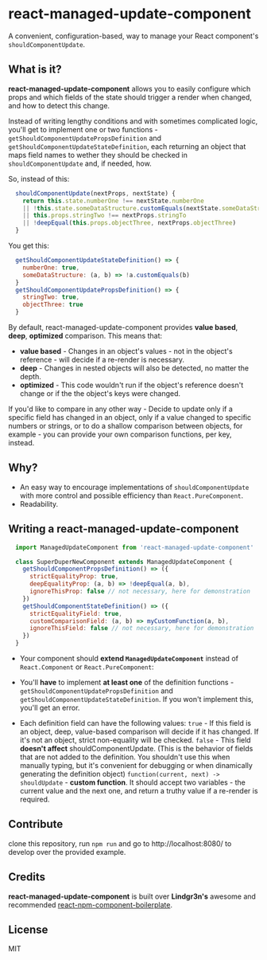 # react-managed-update-component
A convenient, configuration-based, way to manage your React component's `shouldComponentUpdate`.

## What is it?
**react-managed-update-component** allows you to easily configure which props and which fields of the state should trigger a render when changed, and how to detect this change.

Instead of writing lengthy conditions and with sometimes complicated logic, you'll get to implement one or two functions - `getShouldComponentUpdatePropsDefinition` and `getShouldComponentUpdateStateDefinition`, each returning an object that maps field names to wether they should be checked in `shouldComponentUpdate` and, if needed, how.

So, instead of this:
```javascript
  shouldComponentUpdate(nextProps, nextState) {
    return this.state.numberOne !== nextState.numberOne
    || !this.state.someDataStructure.customEquals(nextState.someDataStructure)
    || this.props.stringTwo !== nextProps.stringTo
    || !deepEqual(this.props.objectThree, nextProps.objectThree)
  }
```
You get this:
```javascript
  getShouldComponentUpdateStateDefinition() => {
    numberOne: true,
    someDataStructure: (a, b) => !a.customEquals(b)
  }
  getShouldComponentUpdatePropsDefinition() => {
    stringTwo: true,
    objectThree: true
  }
```

By default, react-managed-update-component provides **value based**, **deep**, **optimized** comparison. This means that:
- **value based** - Changes in an object's values - not in the object's reference - will decide if a re-render is necessary.
- **deep** - Changes in nested objects will also be detected, no matter the depth.
- **optimized** - This code wouldn't run if the object's reference doesn't change or if the the object's keys were changed.

If you'd like to compare in any other way - Decide to update only if a specific field has changed in an object, only if a value changed to specific numbers or strings, or to do a shallow comparison between objects, for example - you can provide your own comparison functions, per key, instead.

## Why?
- An easy way to encourage implementations of `shouldComponentUpdate` with more control and possible efficiency than `React.PureComponent`.
- Readability.

## Writing a react-managed-update-component
```javascript
  import ManagedUpdateComponent from 'react-managed-update-component'

  class SuperDuperNewComponent extends ManagedUpdateComponent {
    getShouldComponentPropsDefinition() => ({
      strictEqualityProp: true,
      deepEqualityProp: (a, b) => !deepEqual(a, b),
      ignoreThisProp: false // not necessary, here for demonstration
    })
    getShouldComponentStateDefinition() => ({
      strictEqualityField: true,
      customComparisonField: (a, b) => myCustomFunction(a, b),
      ignoreThisField: false // not necessary, here for demonstration
    })
  }
```
- Your component should **extend `ManagedUpdateComponent`** instead of `React.Component` or `React.PureComponent`:

- You'll **have** to implement **at least one** of the definition functions - `getShouldComponentUpdatePropsDefinition` and `getShouldComponentUpdateStateDefinition`. If you won't implement this, you'll get an error.

- Each definition field can have the following values:
`true` - If this field is an object, deep, value-based comparison will decide if it has changed. If it's not an object, strict non-equality will be checked.
`false` - This field **doesn't affect** shouldComponentUpdate.
(This is the behavior of fields that are not added to the definition. You shouldn't use this when manually typing, but it's convenient for debugging or when dinamically generating the definition object)
`function(current, next) -> shouldUpdate` - **custom function**. It should accept two variables - the current value and the next one, and return a truthy value if a re-render is required.

## Contribute
clone this repository, run `npm run` and go to http://localhost:8080/ to develop over the provided example.

## Credits
**react-managed-update-component** is built over **Lindgr3n's** awesome and recommended  [react-npm-component-boilerplate](https://github.com/lindgr3n/react-npm-component-boilerplate).

## License
MIT
